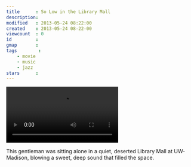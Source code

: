 ```yaml
---
title      : So Low in the Library Mall
description: 
modified   : 2013-05-24 08:22:00
created    : 2013-05-24 08-22-00
viewcount  : 0
id         : 
gmap       : 
tags        :
    - movie
    - music
    - jazz
stars      : 
---
```


![So Low in the Library Mall](so_low.mp4)

This gentleman was sitting alone in a quiet, deserted Library Mall at UW-Madison, blowing a sweet, deep sound that filled the space.
